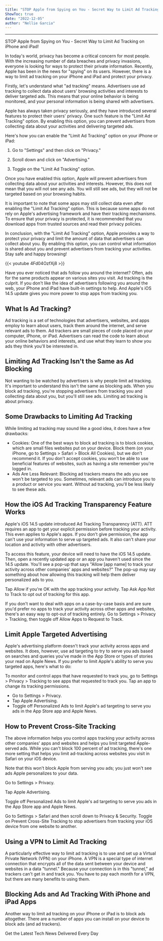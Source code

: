 ```yaml
---
title: "STOP Apple from Spying on You - Secret Way to Limit Ad Tracking on iPhone and iPad!"
ShowToc: true 
date: "2022-12-05"
author: "Nellie Garcia"
---
```

*****
STOP Apple from Spying on You - Secret Way to Limit Ad Tracking on iPhone and iPad!

In today's world, privacy has become a critical concern for most people. With the increasing number of data breaches and privacy invasions, everyone is looking for ways to protect their private information. Recently, Apple has been in the news for "spying" on its users. However, there is a way to limit ad tracking on your iPhone and iPad and protect your privacy.

Firstly, let's understand what "ad tracking" means. Advertisers use ad tracking to collect data about users' browsing activities and interests to deliver targeted ads. This means that your online behavior is being monitored, and your personal information is being shared with advertisers.

Apple has always taken privacy seriously, and they have introduced several features to protect their users' privacy. One such feature is the "Limit Ad Tracking" option. By enabling this option, you can prevent advertisers from collecting data about your activities and delivering targeted ads.

Here's how you can enable the "Limit Ad Tracking" option on your iPhone or iPad:

1. Go to "Settings" and then click on "Privacy."

2. Scroll down and click on "Advertising."

3. Toggle on the "Limit Ad Tracking" option.

Once you have enabled this option, Apple will prevent advertisers from collecting data about your activities and interests. However, this does not mean that you will not see any ads. You will still see ads, but they will not be targeted based on your browsing habits.

It is important to note that some apps may still collect data even after enabling the "Limit Ad Tracking" option. This is because some apps do not rely on Apple's advertising framework and have their tracking mechanisms. To ensure that your privacy is protected, it is recommended that you download apps from trusted sources and read their privacy policies.

In conclusion, with the "Limit Ad Tracking" option, Apple provides a way to protect your privacy and limit the amount of data that advertisers can collect about you. By enabling this option, you can control what information is shared about you and prevent advertisers from tracking your activities. Stay safe and happy browsing!

{{< youtube 4Fd04OzfXj8 >}} 




Have you ever noticed that ads follow you around the internet? Often, ads for the same products appear on various sites you visit. Ad tracking is the culprit. If you don't like the idea of advertisers following you around the web, your iPhone and iPad have built-in settings to help. And Apple's iOS 14.5 update gives you more power to stop apps from tracking you.

 
##   What Is Ad Tracking?  
 

Ad tracking is a set of technologies that advertisers, websites, and apps employ to learn about users, track them around the internet, and serve relevant ads to them. Ad trackers are small pieces of code placed on your computer, iPhone, or iPad. Advertisers can read the code to learn about your online behaviors and interests, and use what they learn to show you ads they think you'll be interested in.

 
##   Limiting Ad Tracking Isn't the Same as Ad Blocking  
 

Not wanting to be watched by advertisers is why people limit ad tracking. It's important to understand this isn't the same as blocking ads. When you block ad tracking, you're stopping advertisers from tracking you and collecting data about you, but you'll still see ads. Limiting ad tracking is about privacy.

 
##   Some Drawbacks to Limiting Ad Tracking  
 

While limiting ad tracking may sound like a good idea, it does have a few drawbacks:

 
- Cookies: One of the best ways to block ad tracking is to block cookies, which are small files websites put on your device. Block them (on your iPhone, go to Settings > Safari > Block All Cookies), but we don't recommend it. If you don't accept cookies, you won't be able to use beneficial features of websites, such as having a site remember you're logged in.
 - Ads Are Less Relevant: Blocking ad trackers means the ads you see won't be targeted to you. Sometimes, relevant ads can introduce you to a product or service you want. Without ad tracking, you'll be less likely to see these ads.

 
##   How the iOS Ad Tracking Transparency Feature Works  
 

Apple's iOS 14.5 update introduced Ad Tracking Transparency (ATT). ATT requires an app to get your explicit permission before tracking your activity. This even applies to Apple's apps. If you don't give permission, the app can't use your information to serve up targeted ads. It also can't share your location and activity with other advertisers.

 

To access this feature, your device will need to have the iOS 14.5 update. Then, open a recently updated app or an app you haven't used since the 14.5 update. You'll see a pop-up that says "Allow [app name] to track your activity across other companies' apps and websites?" The pop-up may say something about how allowing this tracking will help them deliver personalized ads to you.

 

Tap Allow if you're OK with the app tracking your activity. Tap Ask App Not to Track to opt out of tracking for this app.

 

If you don't want to deal with apps on a case-by-case basis and are sure you'd prefer no apps to track your activity across other apps and websites, there's an easy way to opt-out of tracking entirely. Go to Settings > Privacy > Tracking, then toggle off Allow Apps to Request to Track.

 
##   Limit Apple Targeted Advertising  
 

Apple's advertising platform doesn't track your activity across apps and websites. It does, however, use ad targeting to try to serve you ads based on searches and queries you've made in the App Store or types of stories your read on Apple News. If you prefer to limit Apple's ability to serve you targeted apps, here's what to do:

 
To monitor and control apps that have requested to track you, go to Settings > Privacy > Tracking to see apps that requested to track you. Tap an app to change its tracking permissions.
 
- Go to Settings > Privacy.
 - Tap Apple Advertising.
 - Toggle off Personalized Ads to limit Apple's ad targeting to serve you ads in the App Store app and Apple News.

 
##   How to Prevent Cross-Site Tracking  
 

The above information helps you control apps tracking your activity across other companies' apps and websites and helps you limit targeted Apple-served ads. While you can't block 100 percent of ad tracking, there's one more setting that helps you limit ad-tracking across websites you visit in Safari on your iOS device.

 
Note that this won't block Apple from serving you ads; you just won't see ads Apple personalizes to your data.
 

Go to Settings > Privacy.

 

Tap Apple Advertising.

 

Toggle off Personalized Ads to limit Apple's ad targeting to serve you ads in the App Store app and Apple News.

 

Go to Settings > Safari and then scroll down to Privacy & Security. Toggle on Prevent Cross-Site Tracking to stop advertisers from tracking your iOS device from one website to another.

 
##   Using a VPN to Limit Ad Tracking  
 

A particularly effective way to limit ad tracking is to use and set up a Virtual Private Network (VPN) on your iPhone. A VPN is a special type of internet connection that encrypts all of the data sent between your device and websites in a data "tunnel." Because your connection is in this "tunnel," ad trackers can't get in and track you. You have to pay each month for a VPN, but there are many benefits to using them.

 
##   Blocking Ads and Ad Tracking With iPhone and iPad Apps  
 

Another way to limit ad tracking on your iPhone or iPad is to block ads altogether. There are a number of apps you can install on your device to block ads (and ad trackers).

 

Get the Latest Tech News Delivered Every Day




